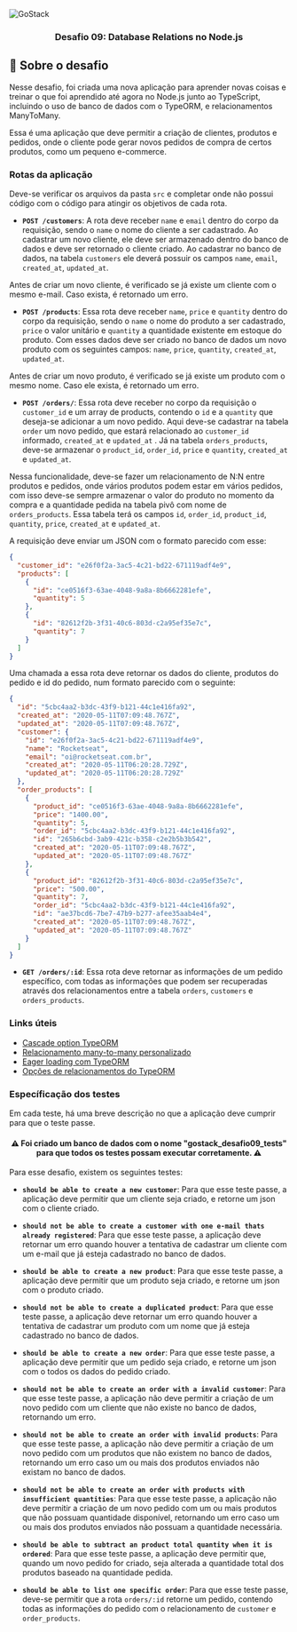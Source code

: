 <img alt="GoStack" src="https://storage.googleapis.com/golden-wind/bootcamp-gostack/header-desafios.png" />

<h3 align="center">
  Desafio 09: Database Relations no Node.js
</h3>

## :rocket: Sobre o desafio

Nesse desafio, foi criada uma nova aplicação para aprender novas coisas e treinar o que foi aprendido até agora no Node.js junto ao TypeScript, incluindo o uso de banco de dados com o TypeORM, e relacionamentos ManyToMany.

Essa é uma aplicação que deve permitir a criação de clientes, produtos e pedidos, onde o cliente pode gerar novos pedidos de compra de certos produtos, como um pequeno e-commerce.

### Rotas da aplicação

Deve-se verificar os arquivos da pasta `src` e completar onde não possui código com o código para atingir os objetivos de cada rota.

- **`POST /customers`**: A rota deve receber `name` e `email` dentro do corpo da requisição, sendo o `name` o nome do cliente a ser cadastrado. Ao cadastrar um novo cliente, ele deve ser armazenado dentro do banco de dados e deve ser retornado o cliente criado. Ao cadastrar no banco de dados, na tabela `customers` ele deverá possuir os campos `name`, `email`, `created_at`, `updated_at`.

Antes de criar um novo cliente, é verificado se já existe um cliente com o mesmo e-mail. Caso exista, é retornado um erro.

- **`POST /products`**: Essa rota deve receber `name`, `price` e `quantity` dentro do corpo da requisição, sendo o `name` o nome do produto a ser cadastrado, `price` o valor unitário e `quantity` a quantidade existente em estoque do produto. Com esses dados deve ser criado no banco de dados um novo produto com os seguintes campos: `name`, `price`, `quantity`, `created_at`, `updated_at`.

Antes de criar um novo produto, é verificado se já existe um produto com o mesmo nome. Caso ele exista, é retornado um erro.

- **`POST /orders/`**: Essa rota deve receber no corpo da requisição o `customer_id` e um array de products, contendo o `id` e a `quantity` que deseja-se adicionar a um novo pedido. Aqui deve-se cadastrar na tabela `order` um novo pedido, que estará relacionado ao `customer_id` informado, `created_at` e `updated_at` . Já na tabela `orders_products`, deve-se armazenar o `product_id`, `order_id`, `price` e `quantity`, `created_at` e `updated_at`.

Nessa funcionalidade, deve-se fazer um relacionamento de N:N entre produtos e pedidos, onde vários produtos podem estar em vários pedidos, com isso deve-se sempre armazenar o valor do produto no momento da compra e a quantidade pedida na tabela pivô com nome de `orders_products`. Essa tabela terá os campos `id`, `order_id`, `product_id`, `quantity`, `price`, `created_at` e `updated_at`.

A requisição deve enviar um JSON com o formato parecido com esse:

```json
{
  "customer_id": "e26f0f2a-3ac5-4c21-bd22-671119adf4e9",
  "products": [
    {
      "id": "ce0516f3-63ae-4048-9a8a-8b6662281efe",
      "quantity": 5
    },
    {
      "id": "82612f2b-3f31-40c6-803d-c2a95ef35e7c",
      "quantity": 7
    }
  ]
}
```

Uma chamada a essa rota deve retornar os dados do cliente, produtos do pedido e id do pedido, num formato parecido com o seguinte:

```json
{
  "id": "5cbc4aa2-b3dc-43f9-b121-44c1e416fa92",
  "created_at": "2020-05-11T07:09:48.767Z",
  "updated_at": "2020-05-11T07:09:48.767Z",
  "customer": {
    "id": "e26f0f2a-3ac5-4c21-bd22-671119adf4e9",
    "name": "Rocketseat",
    "email": "oi@rocketseat.com.br",
    "created_at": "2020-05-11T06:20:28.729Z",
    "updated_at": "2020-05-11T06:20:28.729Z"
  },
  "order_products": [
    {
      "product_id": "ce0516f3-63ae-4048-9a8a-8b6662281efe",
      "price": "1400.00",
      "quantity": 5,
      "order_id": "5cbc4aa2-b3dc-43f9-b121-44c1e416fa92",
      "id": "265b6cbd-3ab9-421c-b358-c2e2b5b3b542",
      "created_at": "2020-05-11T07:09:48.767Z",
      "updated_at": "2020-05-11T07:09:48.767Z"
    },
    {
      "product_id": "82612f2b-3f31-40c6-803d-c2a95ef35e7c",
      "price": "500.00",
      "quantity": 7,
      "order_id": "5cbc4aa2-b3dc-43f9-b121-44c1e416fa92",
      "id": "ae37bcd6-7be7-47b9-b277-afee35aab4e4",
      "created_at": "2020-05-11T07:09:48.767Z",
      "updated_at": "2020-05-11T07:09:48.767Z"
    }
  ]
}
```

- **`GET /orders/:id`**: Essa rota deve retornar as informações de um pedido específico, com todas as informações que podem ser recuperadas através dos relacionamentos entre a tabela `orders`, `customers` e `orders_products`.

### Links úteis

- [Cascade option TypeORM](https://github.com/typeorm/typeorm/blob/master/docs/relations.md#cascade-options)
- [Relacionamento many-to-many personalizado](https://github.com/typeorm/typeorm/blob/master/docs/many-to-many-relations.md#many-to-many-relations-with-custom-properties)
- [Eager loading com TypeORM](https://github.com/typeorm/typeorm/blob/master/docs/eager-and-lazy-relations.md#eager-relations)
- [Opções de relacionamentos do TypeORM](https://github.com/typeorm/typeorm/blob/master/docs/find-options.md)

### Específicação dos testes

Em cada teste, há uma breve descrição no que a aplicação deve cumprir para que o teste passe.

<h4 align="center">
  ⚠️ Foi criado um banco de dados com o nome "gostack_desafio09_tests" para que todos os testes possam executar corretamente. ⚠️
</h4>

Para esse desafio, existem os seguintes testes:

- **`should be able to create a new customer`**: Para que esse teste passe, a aplicação deve permitir que um cliente seja criado, e retorne um json com o cliente criado.

- **`should not be able to create a customer with one e-mail thats already registered`**: Para que esse teste passe, a aplicação deve retornar um erro quando houver a tentativa de cadastrar um cliente com um e-mail que já esteja cadastrado no banco de dados.

- **`should be able to create a new product`**: Para que esse teste passe, a aplicação deve permitir que um produto seja criado, e retorne um json com o produto criado.

- **`should not be able to create a duplicated product`**: Para que esse teste passe, a aplicação deve retornar um erro quando houver a tentativa de cadastrar um produto com um nome que já esteja cadastrado no banco de dados.

- **`should be able to create a new order`**: Para que esse teste passe, a aplicação deve permitir que um pedido seja criado, e retorne um json com o todos os dados do pedido criado.

- **`should not be able to create an order with a invalid customer`**: Para que esse teste passe, a aplicação não deve permitir a criação de um novo pedido com um cliente que não existe no banco de dados, retornando um erro.

- **`should not be able to create an order with invalid products`**: Para que esse teste passe, a aplicação não deve permitir a criação de um novo pedido com um produtos que não existem no banco de dados, retornando um erro caso um ou mais dos produtos enviados não existam no banco de dados.

- **`should not be able to create an order with products with insufficient quantities`**: Para que esse teste passe, a aplicação não deve permitir a criação de um novo pedido com um ou mais produtos que não possuam quantidade disponível, retornando um erro caso um ou mais dos produtos enviados não possuam a quantidade necessária.

- **`should be able to subtract an product total quantity when it is ordered`**: Para que esse teste passe, a aplicação deve permitir que, quando um novo pedido for criado, seja alterada a quantidade total dos produtos baseado na quantidade pedida.

- **`should be able to list one specific order`**: Para que esse teste passe, deve-se permitir que a rota `orders/:id` retorne um pedido, contendo todas as informações do pedido com o relacionamento de `customer` e `order_products`.
